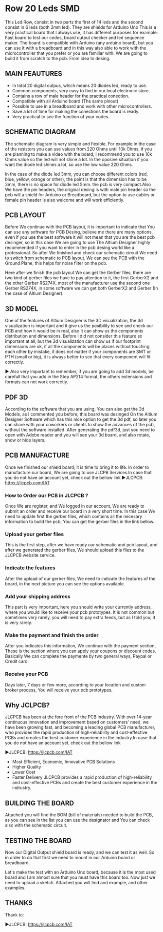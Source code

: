 # Row 20 Leds SMD
This Led Row, consist in two parts the first of 14 leds and the second consist in 6 leds (both 3mm led). They are shields for Arduino Uno
This is a very practical board that I always use, it has different purposes for example: Fast board to test our codes, board output checker and led sequence maker. The board is compatible with Arduino (any arduino board), but you can use it with a breadboard and in this way also able to work with the microcontroller that you prefer or you are familiar with. We are going to build it from scratch to the pcb. From idea to desing.

## MAIN FEAUTURES
  - In total 20 digital outpus, which means 20 diodes led, ready to use.
  - Common components, very easy to find in our local electronic store.
  - Contains a row of male header for the practical conection.
  - Compatible with all Arduino board (The same pinout)
  - Possible to use in a breadboard and work with other microcontrollers.
  - Save a lot of time for making the conections the board is ready.
  - Very practical to see the function of your codes.

## SCHEMATIC DIAGRAM
The schematic diagram is very simple and flexible. For example in the case of the resistors you can use values from 220 Ohms until 10k Ohms, if you are planning to make a video with the board, I recommend you to use 10k Ohms value so the led will not shine a lot. In the oposive situation if you want the diode led shines a lot, so use the low value 220 Ohms.

In the case of the diode led 3mm, you can choose different colors (red, blue, yellow, orange or other), the point is that the dimension has to be 3mm, there is no space for diode led 5mm. the pcb is very compact.Also We have the pin headers, the original desing is with male pin header so the pcb will a shield for Arduino or Breadboard, but the option to use cables or female pin header is also welcome and will work efficiently.

## PCB LAYOUT
Before We continue with the PCB layout, it is important to indicate that You can use any software for PCB Desing, believe me there are many options, even if you use the best software it will not mean that you are the best pcb desinger, so in this case We are going to use The Altium Designer highly recommended if you want to enter in the pcb desing world like a professional. So after We finished and check our schematic circuit We need to switch from schematic to PCB layout. We can see the PCB with the Ground Plane, this helps for noise filter on the pcb.

Here after we finish the pcb layout We can get the Gerber files, there are two kind of gerber files we have to pay attention to it, the first GerberX2 and the other Gerber RS274X, most of the manufacturer use the second one Gerber RS274X, in some software we can get both GerberX2 and Gerber (In the case of Altium Designer).

## 3D MODEL
One of the features of Altium Designer is the 3D visualization, the 3d visualization is important and it give us the posibility to see and check our PCB and how it would be in real, also it can show us the components distribution and dimensions. Before I did not consider this feature so important at all, but the 3d visualization can show us if our footprint dimensions are ok, if all the components will be places without touching each other by mistake, it does not matter if your components are SMT or PTH (small or big), it is always better to see that every component will fit correctly.

► Also very important to remember, if you are going to add 3d models, be carefull that you add in the Step AP214 format, the others extensions and formats can not work correctly.

## PDF 3D
According to the software that you are using, You can also get the 3d Models, as I commented you before, this board was desinged On the Altium Designer Software which has this nice option to get the 3d pdf, so later you can share with your coworkers or clients to show the advances of the pcb, without the software installed. After generating the pdf3d, just you need to open with Adobe reader and you will see your 3d board, and also rotate, show or hide layers.

## PCB MANUFACTURE
Once we finished our shield board; it is time to bring it to life. In order to manufacture our board, We are going to use JLCPB Services.In case that you do not have an account yet, check out the bellow link
►JLCPCB: https://jlcpcb.com/IAT

### How to Order our PCB in JLCPCB ?
Once We are register, and We logged in our account, We are ready to submit an order and receive our board in a very short time. In this case We need to update first the gerber files, which contains all the necesary information to build the pcb, You can get the gerber files in the link bellow.

### Upload your gerber files
This is the first step, after we have ready our schematic and pcb layout, and after we generated the gerber files, We should upload this files to the JLCPCB website service.

### Indicate the features
After the upload of our gerber files, We need to indicate the features of the board, in the next picture you can see the options available.

### Add your shipping address
This part is very important, here you should write your currently address, where you would like to receive your pcb prototypes. It is not common but sometimes very rarely, you will need to pay extra feeds, but as I told you, it is very rarely.

### Make the payment and finish the order
After you indicates this information, We continue with the payment section, These is the section where you can apply your coupons or discount codes. Basically We can complete the paymente by two general ways, Paypal or Credit card.

### Receive your PCB
Days later, 7 days or few more, according to your location and custom broker process, You will receive your pcb prototypes.

## Why JCLPCB?
JLCPCB has been at the fore front of the PCB industry. With over 14-year continuous innovation and improvement based on customers' need, we have been growing fast, and becoming a leading global PCB manufacturer, who provides the rapid production of high-reliability and cost-effective PCBs and creates the best customer experience in the industry.In case that you do not have an account yet, check out the bellow link

►JLCPCB: https://jlcpcb.com/IAT

  - Most Efficient, Economic, Innovative PCB Solutions
  - Higher Quality
  - Lower Cost
  - Faster Delivery
JLCPCB provides a rapid production of high-reliability and cost-effective PCBs and create the best customer experience in the indrustry.

## BUILDING THE BOARD
Attached you will find the BOM (bill of materials) needed to build the PCB, as you can see in the list you can use the designator and You can check also with the schematic circuit.

## TESTING THE BOARD
Now our Digital Output shield board is ready, and we can test it as well. So in order to do that first we need to mount in our Arduino board or breadboard.

Let's make the test with an Arduino Uno board, because it is the most used board and I am almost sure that you must have this board too. Now just we need to upload a sketch. Attached you will find and example, and other examples.

## THANKS
Thank to:

►JLCPCB: https://jlcpcb.com/IAT


